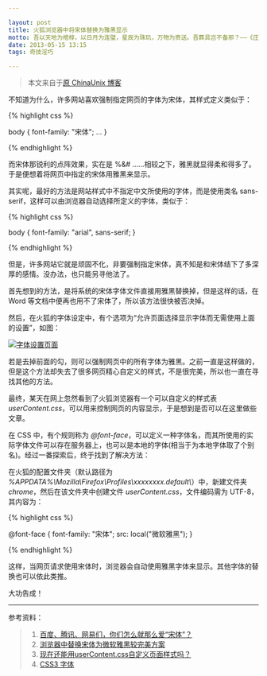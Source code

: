```yaml
---

layout: post
title: 火狐浏览器中将宋体替换为雅黑显示
motto: 吾以天地为棺椁，以日月为连璧，星辰为珠玑，万物为赍送。吾葬具岂不备邪？——《庄子·列御寇》
date: 2013-05-15 13:15
tags: 奇技淫巧

---
```


> 本文来自于[原 ChinaUnix 博客][orig-blog]

不知道为什么，许多网站喜欢强制指定网页的字体为宋体，其样式定义类似于：

{% highlight css %}

body { font-family: "宋体"; ... }

{% endhighlight %}

而宋体那锐利的点阵效果，实在是 %&# ……相较之下，雅黑就显得柔和得多了。于是便想着将网页中指定的宋体用雅黑来显示。

<!-- more -->

其实呢，最好的方法是网站样式中不指定中文所使用的字体，而是使用类名 sans-serif，这样可以由浏览器自动选择所定义的字体，类似于：

{% highlight css %}

body { font-family: "arial", sans-serif; }

{% endhighlight %}

但是，许多网站它就是顽固不化，非要强制指定宋体，真不知是和宋体结下了多深厚的感情。没办法，也只能另寻他法了。

首先想到的方法，是将系统的宋体字体文件直接用雅黑替换掉，但是这样的话，在 Word 等文档中便再也用不了宋体了，所以该方法很快被否决掉。

然后，在火狐的字体设定中，有个选项为“允许页面选择显示字体而无需使用上面的设置”，如图：

[![字体设置页面][font-setting-pic]][font-setting-pic]

若是去掉前面的勾，则可以强制网页中的所有字体为雅黑。之前一直是这样做的，但是这个方法却失去了很多网页精心自定义的样式，不是很完美，所以也一直在寻找其他的方法。

最终，某天在网上忽然看到了火狐浏览器有一个可以自定义的样式表 *userContent.css*，可以用来控制网页的内容显示，于是想到是否可以在这里做些文章。

在 CSS 中，有个规则称为 *@font-face*，可以定义一种字体名，而其所使用的实际字体文件可以存在服务器上，也可以是本地的字体(相当于为本地字体取了个别名)。经过一番探索后，终于找到了解决方法：

在火狐的配置文件夹（默认路径为 *%APPDATA%\\Mozilla\\Firefox\\Profiles\\xxxxxxxx.default\\*）中，新建文件夹 *chrome*，然后在该文件夹中创建文件 *userContent.css*，文件编码需为 UTF-8，其内容为：

{% highlight css %}

@font-face
{
    font-family: "宋体";
    src: local("微软雅黑");
}

{% endhighlight %}

这样，当网页请求使用宋体时，浏览器会自动使用雅黑字体来显示。其他字体的替换也可以依此类推。

大功告成！

------

参考资料：

> 1. [百度、腾讯、网易们，你们怎么就那么爱“宋体”？][ref-1]
> 2. [浏览器中替换宋体为微软雅黑较完美方案][ref-2]
> 3. [现在还能用userContent.css自定义页面样式吗？][ref-3]
> 4. [CSS3 字体][ref-4]

[orig-blog]: http://blog.chinaunix.net/uid-25906175-id-3691603.html
[font-setting-picx]: http://t.williamgates.net/image-E774_52609BA0.jpg
[font-setting-pic]: http://ww3.sinaimg.cn/mw690/a2e690d3tw1e9pgmkj4g7j20d60bhjsi.jpg
[ref-1]: http://dudo.org/archives/2010041823512.html
[ref-2]: http://blog.alphatr.com/replace-simsun-yahei.html
[ref-3]: http://mozilla.com.cn/post/49780/
[ref-4]: http://www.w3school.com.cn/css3/css3_font.asp
